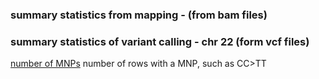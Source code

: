 ### summary statistics from mapping - (from bam files) 


### summary statistics of variant calling - chr 22 (form vcf files)  

 [number of MNPs](img/SN-numberofMNPs.png) number of rows with a MNP, such as CC>TT
